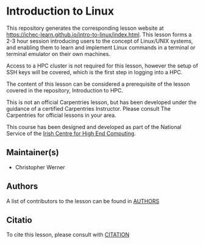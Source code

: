 # Introduction to Linux

This repository generates the corresponding lesson website at https://ichec-learn.github.io/intro-to-linux/index.html. 
This lesson forms a 2-3 hour session introducing users to the concept of Linux/UNIX systems, and enabling them to
learn and implement Linux commands in a terminal or terminal emulator on their own machines.

Access to a HPC cluster is not required for this lesson, however the setup of SSH keys will be covered, which is the
first step in logging into a HPC. 

The content of this lesson can be considered a prerequisite of the lesson covered in the repository, 
Introduction to HPC.

This is not an official Carpentries lesson, but has been developed under the guidance of a certified Carpentries 
Instructor. Please consult The Carpentries for official lessons in your area. 

This course has been designed and developed as part of the National Service of the 
[Irish Centre for High End Computing](https://www.ichec.ie/).

## Maintainer(s)

- Christopher Werner

## Authors

A list of contributors to the lesson can be found in [AUTHORS](AUTHORS)

## Citatio

To cite this lesson, please consult with [CITATION](CITATION)

[lesson-example]: https://carpentries.github.io/lesson-example